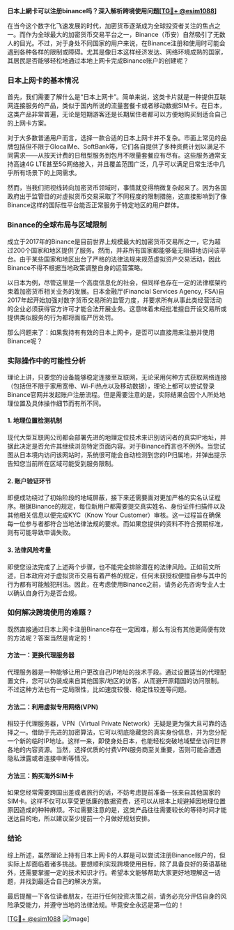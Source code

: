 **日本上網卡可以注册binance吗？深入解析跨境使用问题[[TG💪+ @esim1088](https://t.me/s/esim1088)]**

在当今这个数字化飞速发展的时代，加密货币逐渐成为全球投资者关注的焦点之一。而作为全球最大的加密货币交易平台之一，Binance（币安）自然吸引了无数人的目光。不过，对于身处不同国家的用户来说，在Binance注册和使用时可能会遇到各种各样的限制或障碍。尤其是像日本这样经济发达、网络环境成熟的国家，其居民是否能够轻松地通过本地上网卡完成Binance账户的创建呢？

### 日本上网卡的基本情况

首先，我们需要了解什么是“日本上网卡”。简单来说，这类卡片就是一种提供互联网连接服务的产品，类似于国内所说的流量套餐卡或者移动数据SIM卡。在日本，这类产品非常普遍，无论是短期游客还是长期居住者都可以方便地购买到适合自己的上网卡方案。

对于大多数普通用户而言，选择一款合适的日本上网卡并不复杂。市面上常见的品牌包括但不限于GlocalMe、SoftBank等，它们各自提供了多种资费计划以满足不同需求——从按天计费的日租型服务到包月不限量套餐应有尽有。这些服务通常支持高速4G LTE甚至5G网络接入，并且覆盖范围广泛，几乎可以满足日常生活中几乎所有场景下的上网需求。

然而，当我们把视线转向加密货币领域时，事情就变得稍微复杂起来了。因为各国政府出于监管目的对虚拟货币交易采取了不同程度的限制措施，这直接影响到了像Binance这样的国际性平台能否正常服务于特定地区的用户群体。

### Binance的全球布局与区域限制

成立于2017年的Binance是目前世界上规模最大的加密货币交易所之一，它为超过200个国家和地区提供了服务。然而，并非所有国家都能够毫无阻碍地访问该平台。由于某些国家和地区出台了严格的法律法规来规范虚拟资产交易活动，因此Binance不得不根据当地政策调整自身的运营策略。

以日本为例，尽管这里是一个高度信息化的社会，但同样也存在一定的法律框架约束着加密货币相关业务的发展。日本金融厅(Financial Services Agency, FSA)自2017年起开始加强对数字货币交易所的监管力度，并要求所有从事此类经营活动的企业必须获得官方许可才能合法开展业务。这意味着未经批准擅自开设交易所或提供类似服务的行为都将面临严厉处罚。

那么问题来了：如果我持有有效的日本上网卡，是否可以直接用来注册并使用Binance呢？

### 实际操作中的可能性分析

理论上讲，只要您的设备能够稳定连接至互联网，无论采用何种方式获取网络连接（包括但不限于家用宽带、Wi-Fi热点以及移动数据），理论上都可以尝试登录Binance官网并发起账户注册流程。但是需要注意的是，实际结果会因个人所处地理位置及具体操作细节而有所不同。

#### 1. 地理位置检测机制
现代大型互联网公司都会部署先进的地理定位技术来识别访问者的真实IP地址，并据此决定是否允许其继续浏览特定页面内容。对于Binance而言也不例外。当您试图从日本境内访问该网站时，系统很可能会自动检测到您的IP归属地，并弹出提示告知您当前所在区域可能受到服务限制。

#### 2. 账户验证环节
即便成功绕过了初始阶段的地域屏蔽，接下来还需要面对更加严格的实名认证程序。根据Binance的规定，每位新用户都需要提交真实姓名、身份证件扫描件以及其他相关信息以便完成KYC（Know Your Customer）审核。这一过程旨在确保每一位参与者都符合当地法律法规的要求。而如果您提供的资料不符合预期标准，则有可能导致申请失败。

#### 3. 法律风险考量
即使您设法完成了上述两个步骤，也不能完全排除潜在的法律风险。正如前文所述，日本政府对于虚拟货币交易有着严格的规定，任何未获授权便擅自参与其中的行为都有可能触犯刑法。因此，在考虑使用Binance之前，请务必先咨询专业人士以确认自身行为是否合规。

### 如何解决跨境使用的难题？

既然直接通过日本上网卡注册Binance存在一定困难，那么有没有其他更简便有效的方法呢？答案当然是肯定的！

#### 方法一：更换代理服务器
代理服务器是一种能够让用户更改自己IP地址的技术手段。通过设置适当的代理配置文件，您可以伪装成来自其他国家/地区的访客，从而避开原籍国的访问限制。不过这种方法也有一定局限性，比如速度较慢、稳定性较差等问题。

#### 方法二：利用虚拟专用网络(VPN)
相较于代理服务器，VPN（Virtual Private Network）无疑是更为强大且可靠的选择之一。借助于先进的加密算法，它可以彻底隐藏您的真实身份信息，并为您分配一个新的临时IP地址。这样一来，即使身处日本，也能轻松突破地域壁垒访问世界各地的内容资源。当然，选择优质的付费VPN服务商至关重要，否则可能会遭遇隐私泄露或者连接中断等情况。

#### 方法三：购买海外SIM卡
如果您经常需要跨国出差或者旅行的话，不妨考虑提前准备一张来自其他国家的SIM卡。这样不仅可以享受更低廉的数据资费，还可以从根本上规避掉因地理位置原因造成的种种麻烦。不过需要注意的是，这类产品往往需要较长的等待时间才能送达目的地，所以建议至少提前一个月做好规划安排。

### 结论

综上所述，虽然理论上持有日本上网卡的人群是可以尝试注册Binance账户的，但实际上却面临着诸多挑战。要想顺利实现跨境使用目标，除了具备良好的英语基础外，还需要掌握一定的技术知识才行。希望本文能够帮助大家更好地理解这一话题，并找到最适合自己的解决方案。

最后提醒一下各位读者朋友，在进行任何投资决策之前，请务必充分评估自身的风险承受能力，并遵守当地的法律法规。毕竟安全永远是第一位的！

[[TG💪+ @esim1088](https://t.me/s/esim1088) ![Image](https://i.postimg.cc/4NQfJmqS/Snipaste-2025-05-13-00-14-12.png)]